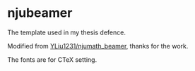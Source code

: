 # njubeamer
The template used in my thesis defence.

Modified from [YLiu1231/njumath_beamer](https://github.com/YLiu1231/njumath_beamer), thanks for the work.

The fonts are for CTeX setting.
